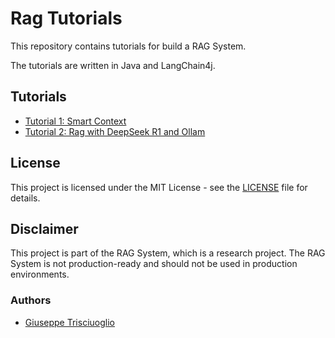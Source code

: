 # Rag Tutorials

This repository contains tutorials for build a RAG System.

The tutorials are written in Java and LangChain4j.

## Tutorials
- [Tutorial 1: Smart Context](./rag-smart-context/README.md)
- [Tutorial 2: Rag with DeepSeek R1 and Ollam](./rag-with-deepseek-ollama/README.md)

## License
This project is licensed under the MIT License - see the [LICENSE](LICENSE) file for details.

## Disclaimer
This project is part of the RAG System, which is a research project. 
The RAG System is not production-ready and should not be used in production environments.

### Authors
- [Giuseppe Trisciuoglio](https://medium.com/@giuseppetrisciuoglio)